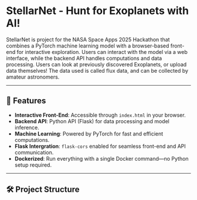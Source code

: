 # StellarNet - Hunt for Exoplanets with AI!

StellarNet is project for the NASA Space Apps 2025 Hackathon that combines a PyTorch machine learning model with a browser-based front-end for interactive exploration. Users can interact with the model via a web interface, while the backend API handles computations and data processing. Users can look at previously discovered Exoplanets, or upload data themselves! The data used is called flux data, and can be collected by amateur astronomers. 

---

## 🚀 Features

- **Interactive Front-End**: Accessible through `index.html` in your browser.
- **Backend API**: Python API (Flask) for data processing and model inference.
- **Machine Learning**: Powered by PyTorch for fast and efficient computations.
- **Flask Intergration**: `flask-cors` enabled for seamless front-end and API communication.
- **Dockerized**: Run everything with a single Docker command—no Python setup required.

---

## 🛠️ Project Structure

